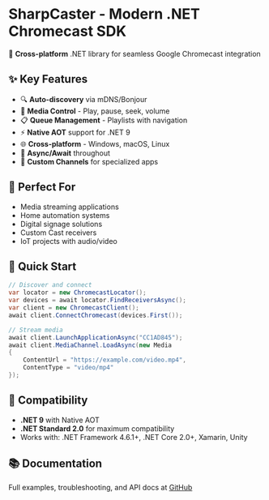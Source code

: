 # SharpCaster - Modern .NET Chromecast SDK

🚀 **Cross-platform** .NET library for seamless Google Chromecast integration

## ✨ Key Features

- 🔍 **Auto-discovery** via mDNS/Bonjour
- 🎵 **Media Control** - Play, pause, seek, volume
- 📋 **Queue Management** - Playlists with navigation
- ⚡ **Native AOT** support for .NET 9
- 🌐 **Cross-platform** - Windows, macOS, Linux
- 🔄 **Async/Await** throughout
- 📱 **Custom Channels** for specialized apps

## 🎯 Perfect For

- Media streaming applications
- Home automation systems
- Digital signage solutions
- Custom Cast receivers
- IoT projects with audio/video

## 🚀 Quick Start

```csharp
// Discover and connect
var locator = new ChromecastLocator();
var devices = await locator.FindReceiversAsync();
var client = new ChromecastClient();
await client.ConnectChromecast(devices.First());

// Stream media
await client.LaunchApplicationAsync("CC1AD845");
await client.MediaChannel.LoadAsync(new Media 
{
    ContentUrl = "https://example.com/video.mp4",
    ContentType = "video/mp4"
});
```

## 🔧 Compatibility

- **.NET 9** with Native AOT
- **.NET Standard 2.0** for maximum compatibility
- Works with: .NET Framework 4.6.1+, .NET Core 2.0+, Xamarin, Unity

## 📚 Documentation

Full examples, troubleshooting, and API docs at [GitHub](https://github.com/Tapanila/SharpCaster)